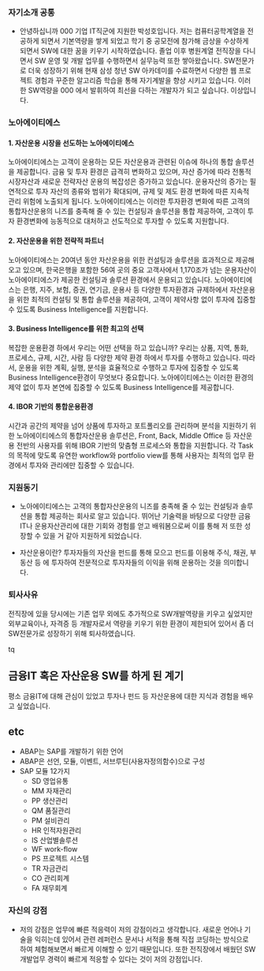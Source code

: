 
### 자기소개 공통
- 안녕하십니까 000 기업 IT직군에 지원한 박성호입니다.
저는 컴퓨터공학계열을 전공하게 되면서 기본역량을 쌓게 되었고 학기 중 공모전에 참가해 금상을 수상하게 되면서 SW에 대한 꿈을 키우기 시작하였습니다. 졸업 이후 병원계열 전직장을 다니면서 SW 운영 및 개발 업무를 수행하면서 실무능력 또한 쌓아왔습니다. SW전문가로 더욱 성장하기 위해 현재 삼성 청년 SW 아카데미를 수료하면서 다양한 웹 프로젝트 경험과 꾸준한 알고리즘 학습을 통해 자기계발을 향상 시키고 있습니다. 이러한 SW역량을 000 에서 발휘하여 최선을 다하는 개발자가 되고 싶습니다. 이상입니다.

### 노아에이티에스
#### 1. 자산운용 시장을 선도하는 노아에이티에스
노아에이티에스는 고객이 운용하는 모든 자산운용과 관련된 이슈에 하나의 통합 솔루션을 제공합니다.
금융 및 투자 환경은 급격히 변화하고 있으며, 자산 증가에 따라 전통적 시장자산과 새로운 전략자산 운용의 복잡성은 증가하고 있습니다. 운용자산의 증가는 필연적으로 투자 자산의 종류와 범위가 확대되며, 규제 및 제도 환경 변화에 따른 지속적 관리 위험에 노출되게 됩니다.
노아에이티에스는 이러한 투자환경 변화에 따른 고객의 통합자산운용의 니즈를 충족해 줄 수 있는 컨설팅과 솔루션을 통합 제공하여, 고객이 투자 환경변화에 능동적으로 대처하고 선도적으로 투자할 수 있도록 지원합니다.

#### 2. 자산운용을 위한 전략적 파트너
노아에이티에스는 20여년 동안 자산운용을 위한 컨설팅과 솔루션을 효과적으로 제공해 오고 있으며, 한국은행을 포함한 56여 곳의 중요 고객사에서 1,170조가 넘는 운용자산이 노아에이티에스가 제공한 컨설팅과 솔루션 환경에서 운용되고 있습니다.
노아에이티에스는 은행, 지주, 보험, 증권, 연기금, 운용사 등 다양한 투자환경과 규제하에서 자산운용을 위한 최적의 컨설팅 및 통합 솔루션을 제공하여, 고객이 제약사항 없이 투자에 집중할 수 있도록 Business Intelligence를 지원합니다.

#### 3. Business Intelligence를 위한 최고의 선택
복잡한 운용환경 하에서 우리는 어떤 선택을 하고 있습니까? 우리는 상품, 지역, 통화, 프로세스, 규제, 시간, 사람 등 다양한 제약 환경 하에서 투자를 수행하고 있습니다.
따라서, 운용을 위한 계획, 실행, 분석을 효율적으로 수행하고 투자에 집중할 수 있도록 Business Intelligence환경이 무엇보다 중요합니다. 노아에이티에스는 이러한 환경의 제약 없이 투자 본연에 집중할 수 있도록 Business Intelligence를 제공합니다.

#### 4. IBOR 기반의 통합운용환경
시간과 공간의 제약을 넘어 상품에 투자하고 포트폴리오를 관리하며 분석을 지원하기 위한 노아에이티에스의 통합자산운용 솔루션은, Front, Back, Middle Office 등 자산운용 전반의 사용자를 위해 IBOR 기반의 맞춤형 프로세스와 통합을 지원합니다.
각 Task의 목적에 맞도록 유연한 workflow와 portfolio view를 통해 사용자는 최적의 업무 환경에서 투자와 관리에만 집중할 수 있습니다.


### 지원동기
- 노아에이티에스는 고객의 통합자산운용의 니즈를 충족해 줄 수 있는 컨설팅과 솔루션을 통합 제공하는 회사로 알고 있습니다. 뛰어난 기술력을 바탕으로 다양한 금융IT나 운용자산관리에 대한 기회와 경험를 얻고 배워봄으로써 이를 통해 저 또한 성장할 수 있을 거 같아 지원하게 되었습니다.

- 자산운용이란?
투자자들의 자산을 펀드를 통해 모으고 펀드를 이용해 주식, 채권, 부동산 등 에 투자하여 전문적으로 투자자들의 이익을 위해 운용하는 것을 의미합니다.

### 퇴사사유
전직장에 있을 당시에는 기존 업무 외에도 추가적으로 SW개발역량을 키우고 싶었지만
외부교육이나, 자격증 등 개발자로서 역량을 키우기 위한 환경이 제한되어 있어서 좀 더 SW전문가로 성장하기 위해 퇴사하였습니다.

tq

## 금융IT 혹은 자산운용 SW를 하게 된 계기
평소 금융IT에 대해 관심이 있었고 투자나 펀드 등 자산운용에 대한 지식과 경험을 배우고 싶었습니다. 


## etc
- ABAP는 SAP를 개발하기 위한 언어
- ABAP은 선언, 모듈, 이벤트, 서브루틴(사용자정의함수)으로 구성
- SAP 모듈 12가지
    - SD 영업유통
    - MM 자재관리
    - PP 생산관리
    - QM 품질관리
    - PM 설비관리
    - HR 인적자원관리
    - IS 산업별솔루션
    - WF work-flow
    - PS 프로젝트 시스템
    - TR 자금관리
    - CO 관리회계
    - FA 재무회계

### 자신의 강점
- 저의 강점은 업무에 빠른 적응력이 저의 강점이라고 생각합니다. 새로운 언어나 기술을 익히는데 있어서 관련 레퍼런스 문서나 서적을 통해 직접 코딩하는 방식으로 하여 체험해보면서 빠르게 이해할 수 있기 때문입니다. 또한 전직장에서 배웠던 SW개발업무 경력이 빠르게 적응할 수 있다는 것이 저의 강점입니다.

